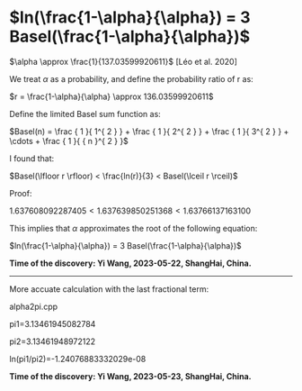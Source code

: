 # $ln(\frac{1-\alpha}{\alpha}) = 3 Basel(\frac{1-\alpha}{\alpha})$

$\alpha \approx \frac{1}{137.03599920611}$  [Léo et al. 2020]

We treat $\alpha$ as a probability, and define the probability ratio of r as:

$r = \frac{1-\alpha}{\alpha} \approx 136.03599920611$

Define the limited Basel sum function as:

$Basel(n) = \frac { 1 }{ 1^{ 2 } } + \frac { 1 }{ 2^{ 2 } } + \frac { 1 }{ 3^{ 2 } } + \cdots + \frac { 1 }{ { n }^{ 2 } }$

I found that:

$Basel(\lfloor r \rfloor) < \frac{ln(r)}{3} < Basel(\lceil r \rceil)$

Proof:

$1.637608092287405 < 1.637639850251368 < 1.63766137163100$

This implies that $\alpha$ approximates the root of the following equation: 

$ln(\frac{1-\alpha}{\alpha}) = 3 Basel(\frac{1-\alpha}{\alpha})$

**Time of the discovery: Yi Wang, 2023-05-22, ShangHai, China.**

--------

More accuate calculation with the last fractional term:

alpha2pi.cpp

pi1=3.13461945082784

pi2=3.13461948972122

ln(pi1/pi2)=-1.24076883332029e-08

**Time of the discovery: Yi Wang, 2023-05-23, ShangHai, China.**
